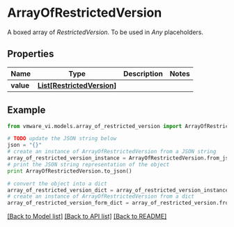 # ArrayOfRestrictedVersion

A boxed array of *RestrictedVersion*. To be used in *Any* placeholders. 

## Properties
Name | Type | Description | Notes
------------ | ------------- | ------------- | -------------
**value** | [**List[RestrictedVersion]**](RestrictedVersion.md) |  | 

## Example

```python
from vmware_vi.models.array_of_restricted_version import ArrayOfRestrictedVersion

# TODO update the JSON string below
json = "{}"
# create an instance of ArrayOfRestrictedVersion from a JSON string
array_of_restricted_version_instance = ArrayOfRestrictedVersion.from_json(json)
# print the JSON string representation of the object
print ArrayOfRestrictedVersion.to_json()

# convert the object into a dict
array_of_restricted_version_dict = array_of_restricted_version_instance.to_dict()
# create an instance of ArrayOfRestrictedVersion from a dict
array_of_restricted_version_form_dict = array_of_restricted_version.from_dict(array_of_restricted_version_dict)
```
[[Back to Model list]](../README.md#documentation-for-models) [[Back to API list]](../README.md#documentation-for-api-endpoints) [[Back to README]](../README.md)


